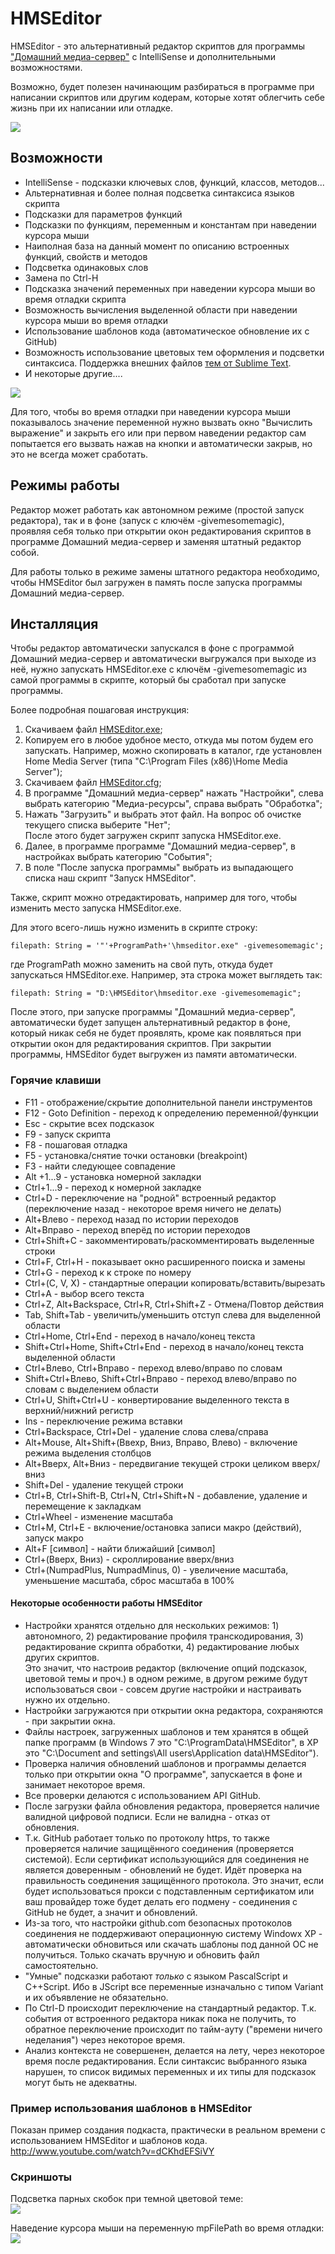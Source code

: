 # HMSEditor
HMSEditor - это альтернативный редактор скриптов для программы ["Домашний медиа-сервер"](https://www.homemediaserver.ru/) с IntelliSense и дополнительными возможностями.

Возможно, будет полезен начинающим разбираться в программе при написании скриптов или другим кодерам, которые хотят облегчить себе жизнь при их написании или отладке.

![](http://s24.postimg.org/wj09upi11/hmseditor_example1.png)

## Возможности

* IntelliSense - подсказки ключевых слов, функций, классов, методов...
* Альтернативная и более полная подсветка синтаксиса языков скрипта
* Подсказки для параметров функций
* Подсказки по функциям, переменным и константам при наведении курсора мыши
* Наиполная база на данный момент по описанию встроенных функций, свойств и методов
* Подсветка одинаковых слов
* Замена по Ctrl-H
* Подсказка значений переменных при наведении курсора мыши во время отладки скрипта
* Возможность вычисления выделенной области при наведении курсора мыши во время отладки
* Использование шаблонов кода (автоматическое обновление их с GitHub)
* Возможность использование цветовых тем оформления и подсветки синтаксиса. Поддержка внешних файлов [тем от Sublime Text](http://colorsublime.com/).
* И некоторые другие....

![](http://s9.postimg.org/gygex30b3/hmseditor_example4.png)

Для того, чтобы во время отладки при наведении курсора мыши показывалось значение переменной нужно вызвать окно "Вычислить выражение" и закрыть его или при первом наведении редактор сам попытается его вызвать нажав на кнопки и автоматически закрыв, но это не всегда может сработать.
## Режимы работы
Редактор может работать как автономном режиме (простой запуск редактора), так и в фоне (запуск с ключём -givemesomemagic), проявляя себя только при открытии окон редактирования скриптов в программе Домашний медиа-сервер и заменяя штатный редактор собой.

Для работы только в режиме замены штатного редактора необходимо, чтобы HMSEditor был загружен в память после запуска программы Домашний медиа-сервер.

## Инсталляция
Чтобы редактор автоматически запускался в фоне с программой Домашний медиа-сервер и автоматически выгружался при выходе из неё, нужно запускать HMSEditor.exe с ключём -givemesomemagic из самой программы в скрипте, который бы сработал при запуске программы.

Более подробная пошаговая инструкция: 

1. Скачиваем файл [HMSEditor.exe](https://github.com/WendyH/HMSEditor/releases/latest);
2. Копируем его в любое удобное место, откуда мы потом будем его запускать.
Например, можно скопировать в каталог, где установлен Home Media Server (типа "C:\Program Files (x86)\Home Media Server\");
3. Скачиваем файл [HMSEditor.cfg](https://github.com/WendyH/HMSEditor/releases/download/1.0.1.0/HMSEditor.cfg);
4. В программе "Домашний медиа-сервер" нажать "Настройки", cлева выбрать категорию "Медиа-ресурсы", cправа выбрать "Обработка";
5. Нажать "Загрузить" и выбрать этот файл. На вопрос об очистке текущего списка выберите "Нет";  
После этого будет загружен скрипт запуска HMSEditor.exe.
6. Далее, в программе программе "Домашний медиа-сервер", в настройках выбрать категорию "События";
7. В поле "После запуска программы" выбрать из выпадающего списка наш скрипт "Запуск HMSEditor".

Также, скрипт можно отредактировать, например для того, чтобы изменить место запуска HMSEditor.exe.

Для этого всего-лишь нужно изменить в скрипте строку:
```
filepath: String = '"'+ProgramPath+'\hmseditor.exe" -givemesomemagic';
```
где ProgramPath можно заменить на свой путь, откуда будет запускаться HMSEditor.exe.
Например, эта строка может выглядеть так:
```
filepath: String = "D:\HMSEditor\hmseditor.exe -givemesomemagic";
```

После этого, при запуске программы "Домашний медиа-сервер", автоматически будет запущен альтернативный редактор в фоне,
который никак себя не будет проявлять, кроме как появляться при открытии окон для редактирования скриптов.
При закрытии программы, HMSEditor будет выгружен из памяти автоматически.

### Горячие клавиши

* F11 - отображение/скрытие дополнительной панели инструментов
* F12 - Goto Definition - переход к определению переменной/функции
* Esc - скрытие всех подсказок
* F9 - запуск скрипта
* F8 - пошаговая отладка
* F5 - установка/снятие точки остановки (breakpoint)
* F3 - найти следующее совпадение
* Alt +1...9 - установка номерной закладки
* Ctrl+1...9 - переход к номерной закладке
* Ctrl+D - переключение на "родной" встроенный редактор (переключение назад - некоторое время ничего не делать)
* Alt+Влево - переход назад по истории переходов
* Alt+Вправо - переход вперёд по истории переходов
* Ctrl+Shift+C - закомментировать/раскомментировать выделенные строки
* Ctrl+F, Ctrl+H - показывает окно расширенного поиска и замены
* Ctrl+G - переход к к строке по номеру
* Ctrl+(C, V, X) - стандартные операции копировать/вставить/вырезать
* Ctrl+A - выбор всего текста
* Ctrl+Z, Alt+Backspace, Ctrl+R, Ctrl+Shift+Z - Отмена/Повтор действия
* Tab, Shift+Tab - увеличить/уменьшить отступ слева для выделенной области
* Ctrl+Home, Ctrl+End - переход в начало/конец текста
* Shift+Ctrl+Home, Shift+Ctrl+End - переход в начало/конец текста выделенной области
* Ctrl+Влево, Ctrl+Вправо - переход влево/вправо по словам
* Shift+Ctrl+Влево, Shift+Ctrl+Вправо - переход влево/вправо по словам с выделением области
* Ctrl+U, Shift+Ctrl+U - конвертирование выделенного текста в верхний/нижний регистр
* Ins - переключение режима вставки
* Ctrl+Backspace, Ctrl+Del - удаление слова слева/справа
* Alt+Mouse, Alt+Shift+(Ввехр, Вниз, Вправо, Влево) - включение режима выделения столбцов
* Alt+Вверх, Alt+Вниз - передвигание текущей строки целиком вверх/вниз
* Shift+Del - удаление текущей строки
* Ctrl+B, Ctrl+Shift-B, Ctrl+N, Ctrl+Shift+N - добавление, удаление и перемещение к закладкам
* Ctrl+Wheel - изменение масштаба
* Ctrl+M, Ctrl+E - включение/остановка записи макро (действий), запуск макро
* Alt+F [символ] - найти ближайший [символ]
* Ctrl+(Вверх, Вниз) - скроллирование вверх/вниз
* Ctrl+(NumpadPlus, NumpadMinus, 0) - увеличение масштаба, уменьшение масштаба, сброс масштаба в 100%

#### Некоторые особенности работы HMSEditor
* Настройки хранятся отдельно для нескольких режимов: 1) автономного, 2) редактирование профиля транскодирования, 3) редактирование скрипта обработки, 4) редактирование любых других скриптов.  
Это значит, что настроив редактор (включение опций подсказок, цветовой темы и проч.) в одном режиме, в другом режиме будут использоваться свои - совсем другие настройки и настраивать нужно их отдельно.
* Настройки загружаются при открытии окна редактора, сохраняются - при закрытии окна.
* Файлы настроек, загруженных шаблонов и тем хранятся в общей папке программ (в Windows 7 это "C:\ProgramData\HMSEditor\", в XP это "C:\Document and settings\All users\Application data\HMSEditor\").
* Проверка наличия обновлений шаблонов и программы делается только при открытии окна "О программе", запускается в фоне и занимает некоторое время.
* Все проверки делаются с использованием API GitHub.
* После загрузки файла обновления  редактора, проверяется наличие валидной цифровой подписи. Если не валидна - отказ от обновления.
* Т.к. GitHub работает только по протоколу https, то также проверяется наличие защищённого соединения (проверяется системой). Если сертификат использующийся для соединения не является доверенным - обновлений не будет. Идёт проверка на правильность соединения защищённого протокола. Это значит, если будет использоваться прокси с подставленным сертификатом или ваш провайдер тоже будет делать его подмену - соединения с GitHub не будет, а значит и обновлений.
* Из-за того, что настройки github.com безопасных протоколов соединения не поддерживают операционную систему Windowx XP - автоматически обновиться или скачать шаблоны под данной ОС не получиться. Только скачать вручную и обновить файл самостоятельно.
* "Умные" подсказки работают _только_ с языком PascalScript и C++Script. Ибо в JScript все переменные изначально с типом Variant и их объявление не обязательно.
* По Ctrl-D происходит переключение на стандартный редактор. Т.к. события от встроенного редактора никак пока не получить, то обратное переключение происходит по тайм-ауту ("времени ничего неделания") через некоторое время.
* Анализ контекста не совершенен, делается на лету, через некоторое время после редактирования. Если синтаксис выбранного языка нарушен, то список видимых переменных и их типы для подсказок могут быть не адекватны.

### Пример использования шаблонов в HMSEditor

Показан пример создания подкаста, практически в реальном времени с использованием HMSEditor и шаблонов кода.  
http://www.youtube.com/watch?v=dCKhdEFSiVY

### Скриншоты
Подсветка парных скобок при темной цветовой теме:  
![](http://s4.postimg.org/b3ewod68t/hmseditor_example2.png)

Наведение курсора мыши на переменную mpFilePath во время отладки:  
![](http://s23.postimg.org/xm0ipmru3/hmseditor_example3.png)

